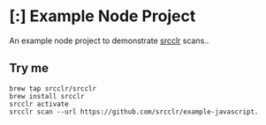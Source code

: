 # [:] Example Node Project

An example node project to demonstrate [srcclr](https://www.srcclr.com) scans..

## Try me

```
brew tap srcclr/srcclr
brew install srcclr
srcclr activate
srcclr scan --url https://github.com/srcclr/example-javascript.
```
